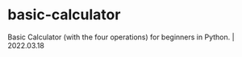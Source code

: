 # basic-calculator
Basic Calculator (with the four operations) for beginners in Python. | 2022.03.18
